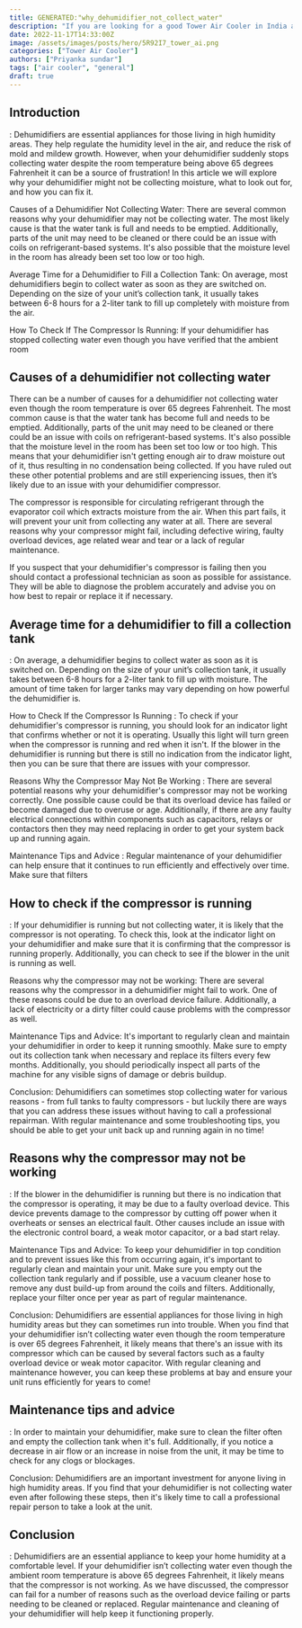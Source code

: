 ```yaml
---
title: GENERATED:"why_dehumidifier_not_collect_water"
description: "If you are looking for a good Tower Air Cooler in India and are confused with multiple options, this article is for you. We look at some of the best air coolers giving bang for the buck and have created a list of all the reliable Tower Air Coolers that you can purchase today."
date: 2022-11-17T14:33:00Z
image: /assets/images/posts/hero/5R92I7_tower_ai.png
categories: ["Tower Air Cooler"]
authors: ["Priyanka sundar"]
tags: ["air cooler", "general"]
draft: true
---
```


## Introduction


: Dehumidifiers are essential appliances for those living in high humidity areas. They help regulate the humidity level in the air, and reduce the risk of mold and mildew growth. However, when your dehumidifier suddenly stops collecting water despite the room temperature being above 65 degrees Fahrenheit it can be a source of frustration! In this article we will explore why your dehumidifier might not be collecting moisture, what to look out for, and how you can fix it. 

Causes of a Dehumidifier Not Collecting Water: There are several common reasons why your dehumidifier may not be collecting water. The most likely cause is that the water tank is full and needs to be emptied. Additionally, parts of the unit may need to be cleaned or there could be an issue with coils on refrigerant-based systems. It's also possible that the moisture level in the room has already been set too low or too high. 

Average Time for a Dehumidifier to Fill a Collection Tank: On average, most dehumidifiers begin to collect water as soon as they are switched on. Depending on the size of your unit’s collection tank, it usually takes between 6-8 hours for a 2-liter tank to fill up completely with moisture from the air. 

How To Check If The Compressor Is Running: If your dehumidifier has stopped collecting water even though you have verified that the ambient room


## Causes of a dehumidifier not collecting water




There can be a number of causes for a dehumidifier not collecting water even though the room temperature is over 65 degrees Fahrenheit. The most common cause is that the water tank has become full and needs to be emptied. Additionally, parts of the unit may need to be cleaned or there could be an issue with coils on refrigerant-based systems. It's also possible that the moisture level in the room has been set too low or too high. This means that your dehumidifier isn't getting enough air to draw moisture out of it, thus resulting in no condensation being collected. If you have ruled out these other potential problems and are still experiencing issues, then it’s likely due to an issue with your dehumidifier compressor. 

The compressor is responsible for circulating refrigerant through the evaporator coil which extracts moisture from the air. When this part fails, it will prevent your unit from collecting any water at all. There are several reasons why your compressor might fail, including defective wiring, faulty overload devices, age related wear and tear or a lack of regular maintenance. 

If you suspect that your dehumidifier's compressor is failing then you should contact a professional technician as soon as possible for assistance. They will be able to diagnose the problem accurately and advise you on how best to repair or replace it if necessary.


## Average time for a dehumidifier to fill a collection tank


: 
On average, a dehumidifier begins to collect water as soon as it is switched on. Depending on the size of your unit’s collection tank, it usually takes between 6-8 hours for a 2-liter tank to fill up with moisture. The amount of time taken for larger tanks may vary depending on how powerful the dehumidifier is. 

How to Check If the Compressor Is Running : To check if your dehumidifier's compressor is running, you should look for an indicator light that confirms whether or not it is operating. Usually this light will turn green when the compressor is running and red when it isn't. If the blower in the dehumidifier is running but there is still no indication from the indicator light, then you can be sure that there are issues with your compressor. 

Reasons Why the Compressor May Not Be Working : There are several potential reasons why your dehumidifier's compressor may not be working correctly. One possible cause could be that its overload device has failed or become damaged due to overuse or age. Additionally, if there are any faulty electrical connections within components such as capacitors, relays or contactors then they may need replacing in order to get your system back up and running again. 

Maintenance Tips and Advice : Regular maintenance of your dehumidifier can help ensure that it continues to run efficiently and effectively over time. Make sure that filters


## How to check if the compressor is running


: If your dehumidifier is running but not collecting water, it is likely that the compressor is not operating. To check this, look at the indicator light on your dehumidifier and make sure that it is confirming that the compressor is running properly. Additionally, you can check to see if the blower in the unit is running as well. 

Reasons why the compressor may not be working: There are several reasons why the compressor in a dehumidifier might fail to work. One of these reasons could be due to an overload device failure. Additionally, a lack of electricity or a dirty filter could cause problems with the compressor as well. 

Maintenance Tips and Advice: It's important to regularly clean and maintain your dehumidifier in order to keep it running smoothly. Make sure to empty out its collection tank when necessary and replace its filters every few months. Additionally, you should periodically inspect all parts of the machine for any visible signs of damage or debris buildup. 

Conclusion: Dehumidifiers can sometimes stop collecting water for various reasons - from full tanks to faulty compressors - but luckily there are ways that you can address these issues without having to call a professional repairman. With regular maintenance and some troubleshooting tips, you should be able to get your unit back up and running again in no time!


## Reasons why the compressor may not be working


: If the blower in the dehumidifier is running but there is no indication that the compressor is operating, it may be due to a faulty overload device. This device prevents damage to the compressor by cutting off power when it overheats or senses an electrical fault. Other causes include an issue with the electronic control board, a weak motor capacitor, or a bad start relay. 

Maintenance Tips and Advice: To keep your dehumidifier in top condition and to prevent issues like this from occurring again, it's important to regularly clean and maintain your unit. Make sure you empty out the collection tank regularly and if possible, use a vacuum cleaner hose to remove any dust build-up from around the coils and filters. Additionally, replace your filter once per year as part of regular maintenance. 

Conclusion: Dehumidifiers are essential appliances for those living in high humidity areas but they can sometimes run into trouble. When you find that your dehumidifier isn’t collecting water even though the room temperature is over 65 degrees Fahrenheit, it likely means that there's an issue with its compressor which can be caused by several factors such as a faulty overload device or weak motor capacitor. With regular cleaning and maintenance however, you can keep these problems at bay and ensure your unit runs efficiently for years to come!


## Maintenance tips and advice


 : In order to maintain your dehumidifier, make sure to clean the filter often and empty the collection tank when it's full. Additionally, if you notice a decrease in air flow or an increase in noise from the unit, it may be time to check for any clogs or blockages.

Conclusion: Dehumidifiers are an important investment for anyone living in high humidity areas. If you find that your dehumidifier is not collecting water even after following these steps, then it's likely time to call a professional repair person to take a look at the unit.


## Conclusion


: Dehumidifiers are an essential appliance to keep your home humidity at a comfortable level. If your dehumidifier isn’t collecting water even though the ambient room temperature is above 65 degrees Fahrenheit, it likely means that the compressor is not working. As we have discussed, the compressor can fail for a number of reasons such as the overload device failing or parts needing to be cleaned or replaced. Regular maintenance and cleaning of your dehumidifier will help keep it functioning properly.


